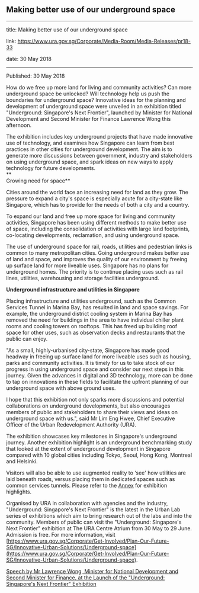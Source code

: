 ## Making better use of our underground space

---

title: Making better use of our underground space

link: https://www.ura.gov.sg/Corporate/Media-Room/Media-Releases/pr18-33

date: 30 May 2018

---

Published: 30 May 2018

How do we free up more land for living and community activities? Can more underground space be unlocked? Will technology help us push the boundaries for underground space? Innovative ideas for the planning and development of underground space were unveiled in an exhibition titled "Underground: Singapore's Next Frontier", launched by Minister for National Development and Second Minister for Finance Lawrence Wong this afternoon.

The exhibition includes key underground projects that have made innovative use of technology, and examines how Singapore can learn from best practices in other cities for underground development. The aim is to generate more discussions between government, industry and stakeholders on using underground space, and spark ideas on new ways to apply technology for future developments.  
**  
Growing need for space**

Cities around the world face an increasing need for land as they grow. The pressure to expand a city's space is especially acute for a city-state like Singapore, which has to provide for the needs of both a city and a country.

To expand our land and free up more space for living and community activities, Singapore has been using different methods to make better use of space, including the consolidation of activities with large land footprints, co-locating developments, reclamation, and using underground space.

The use of underground space for rail, roads, utilities and pedestrian links is common to many metropolitan cities. Going underground makes better use of land and space, and improves the quality of our environment by freeing up surface land for more liveable uses. Singapore has no plans for underground homes. The priority is to continue placing uses such as rail lines, utilities, warehousing and storage facilities underground.

**Underground infrastructure and utilities in Singapore**

Placing infrastructure and utilities underground, such as the Common Services Tunnel in Marina Bay, has resulted in land and space savings. For example, the underground district cooling system in Marina Bay has removed the need for buildings in the area to have individual chiller plant rooms and cooling towers on rooftops. This has freed up building roof space for other uses, such as observation decks and restaurants that the public can enjoy.

"As a small, highly-urbanised city-state, Singapore has made good headway in freeing up surface land for more liveable uses such as housing, parks and community activities. It is timely for us to take stock of our progress in using underground space and consider our next steps in this journey. Given the advances in digital and 3D technology, more can be done to tap on innovations in these fields to facilitate the upfront planning of our underground space with above ground uses.

I hope that this exhibition not only sparks more discussions and potential collaborations on underground developments, but also encourages members of public and stakeholders to share their views and ideas on underground space with us.", said Mr Lim Eng Hwee, Chief Executive Officer of the Urban Redevelopment Authority (URA).

The exhibition showcases key milestones in Singapore's underground journey. Another exhibition highlight is an underground benchmarking study that looked at the extent of underground development in Singapore compared with 10 global cities including Tokyo, Seoul, Hong Kong, Montreal and Helsinki.

Visitors will also be able to use augmented reality to ‘see' how utilities are laid beneath roads, versus placing them in dedicated spaces such as common services tunnels. Please refer to the [Annex](https://www.ura.gov.sg/-/media/Corporate/Media-Room/2018/May/pr18-33a.pdf) for exhibition highlights.

Organised by URA in collaboration with agencies and the industry, "Underground: Singapore's Next Frontier" is the latest in the Urban Lab series of exhibitions which aim to bring research out of the labs and into the community. Members of public can visit the "Underground: Singapore's Next Frontier" exhibition at The URA Centre Atrium from 30 May to 29 June. Admission is free. For more information, visit [https://www.ura.gov.sg/Corporate/Get-Involved/Plan-Our-Future-SG/Innovative-Urban-Solutions/Underground-space](https://www.ura.gov.sg/Corporate/Get-Involved/Plan-Our-Future-SG/Innovative-Urban-Solutions/Underground-space).

[Speech by Mr Lawrence Wong, Minister for National Development and Second Minister for Finance, at the Launch of the "Underground: Singapore's Next Frontier" Exhibition](https://www.ura.gov.sg/Corporate/Data/Newsroom/speeches/2018/may/speech18-33)
